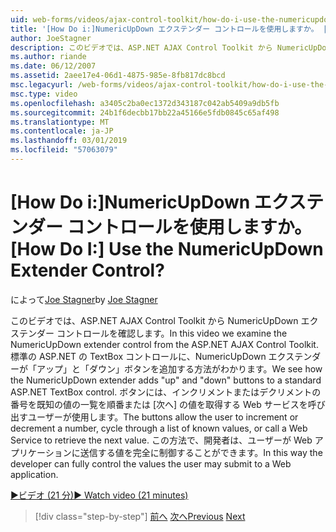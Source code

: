 ```yaml
---
uid: web-forms/videos/ajax-control-toolkit/how-do-i-use-the-numericupdown-extender-control
title: '[How Do i:]NumericUpDown エクステンダー コントロールを使用しますか。 | Microsoft Docs'
author: JoeStagner
description: このビデオでは、ASP.NET AJAX Control Toolkit から NumericUpDown エクステンダー コントロールを確認します。 NumericUpDown エクステンダーが 'up'、'を' を追加する方法がわかります.
ms.author: riande
ms.date: 06/12/2007
ms.assetid: 2aee17e4-06d1-4875-985e-8fb817dc8bcd
msc.legacyurl: /web-forms/videos/ajax-control-toolkit/how-do-i-use-the-numericupdown-extender-control
msc.type: video
ms.openlocfilehash: a3405c2ba0ec1372d343187c042ab5409a9db5fb
ms.sourcegitcommit: 24b1f6decbb17bb22a45166e5fdb0845c65af498
ms.translationtype: MT
ms.contentlocale: ja-JP
ms.lasthandoff: 03/01/2019
ms.locfileid: "57063079"
---
```

<a name="how-do-i-use-the-numericupdown-extender-control"></a><span data-ttu-id="c8e83-105">[How Do i:]NumericUpDown エクステンダー コントロールを使用しますか。</span><span class="sxs-lookup"><span data-stu-id="c8e83-105">[How Do I:] Use the NumericUpDown Extender Control?</span></span>
====================
<span data-ttu-id="c8e83-106">によって[Joe Stagner](https://github.com/JoeStagner)</span><span class="sxs-lookup"><span data-stu-id="c8e83-106">by [Joe Stagner](https://github.com/JoeStagner)</span></span>

<span data-ttu-id="c8e83-107">このビデオでは、ASP.NET AJAX Control Toolkit から NumericUpDown エクステンダー コントロールを確認します。</span><span class="sxs-lookup"><span data-stu-id="c8e83-107">In this video we examine the NumericUpDown extender control from the ASP.NET AJAX Control Toolkit.</span></span> <span data-ttu-id="c8e83-108">標準の ASP.NET の TextBox コントロールに、NumericUpDown エクステンダーが「アップ」と「ダウン」ボタンを追加する方法がわかります。</span><span class="sxs-lookup"><span data-stu-id="c8e83-108">We see how the NumericUpDown extender adds "up" and "down" buttons to a standard ASP.NET TextBox control.</span></span> <span data-ttu-id="c8e83-109">ボタンには、インクリメントまたはデクリメントの番号を既知の値の一覧を順番または [次へ] の値を取得する Web サービスを呼び出すユーザーが使用します。</span><span class="sxs-lookup"><span data-stu-id="c8e83-109">The buttons allow the user to increment or decrement a number, cycle through a list of known values, or call a Web Service to retrieve the next value.</span></span> <span data-ttu-id="c8e83-110">この方法で、開発者は、ユーザーが Web アプリケーションに送信する値を完全に制御することができます。</span><span class="sxs-lookup"><span data-stu-id="c8e83-110">In this way the developer can fully control the values the user may submit to a Web application.</span></span>

[<span data-ttu-id="c8e83-111">&#9654;ビデオ (21 分)</span><span class="sxs-lookup"><span data-stu-id="c8e83-111">&#9654; Watch video (21 minutes)</span></span>](https://channel9.msdn.com/Blogs/ASP-NET-Site-Videos/how-do-i-use-the-numericupdown-extender-control)

> [!div class="step-by-step"]
> <span data-ttu-id="c8e83-112">[前へ](how-do-i-use-the-pagingbulletedlist-extender-control.md)
> [次へ](how-do-i-use-the-aspnet-ajax-validatorcallout-extender.md)</span><span class="sxs-lookup"><span data-stu-id="c8e83-112">[Previous](how-do-i-use-the-pagingbulletedlist-extender-control.md)
[Next](how-do-i-use-the-aspnet-ajax-validatorcallout-extender.md)</span></span>
